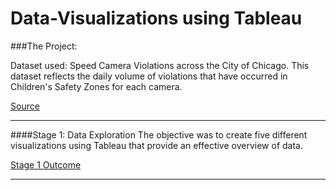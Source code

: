 
# Data-Visualizations using Tableau


###The Project: 

Dataset used: Speed Camera Violations across the City of Chicago. This dataset reflects the daily volume of violations that have occurred in Children's Safety Zones for each camera.

[Source](https://data.cityofchicago.org/Transportation/Speed-Camera-Violations/hhkd-xvj4)

***

####Stage 1: Data Exploration 
The objective was to create five different visualizations using Tableau that provide an effective overview of data.

[Stage 1 Outcome](https://public.tableau.com/profile/prerana7302#!/vizhome/dashboard1_15558144859280/Dashboard1)

***
